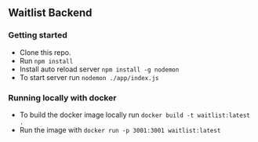 ## Waitlist Backend

### Getting started
- Clone this repo.
- Run `npm install`
- Install auto reload server `npm install -g nodemon`
- To start server run `nodemon ./app/index.js`

### Running locally with docker

- To build the docker image locally run `docker build -t waitlist:latest .`
- Run the image with `docker run -p 3001:3001 waitlist:latest`